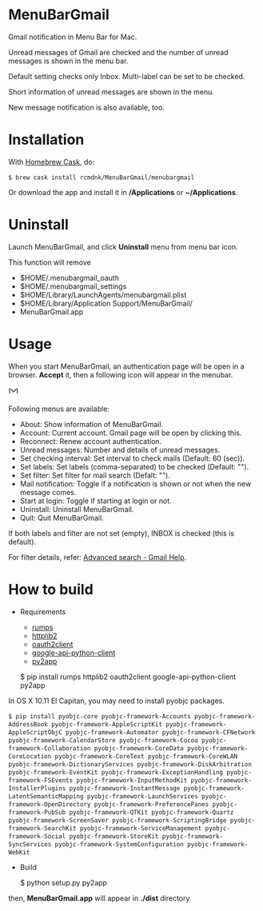 # MenuBarGmail

Gmail notification in Menu Bar for Mac.

Unread messages of Gmail are checked and the number of unread messages
is shown in the menu bar.

Default setting checks only Inbox.
Multi-label can be set to be checked.

Short information of unread messages are shown in the menu.

New message notification is also available, too.

# Installation

With [Homebrew Cask](http://caskroom.io/), do:

    $ brew cask install rcmdnk/MenuBarGmail/menubargmail

Or download the app and install it in **/Applications** or **~/Applications**.

# Uninstall

Launch MenuBarGmail, and click **Uninstall** menu from menu bar icon.

This function will remove

* $HOME/.menubargmail_oauth
* $HOME/.menubargmail_settings
* $HOME/Library/LaunchAgents/menubargmail.plist
* $HOME/Library/Application Support/MenuBarGmail/
* MenuBarGmail.app

# Usage

When you start MenuBarGmail,
an authentication page will be open in a browser.
**Accept** it, then a following icon will appear in the menubar.

![MenuBarGmailMenuBarIcon.png](MenuBarGmailMenuBarIcon.png)

Following menus are available:

* About: Show information of MenuBarGmail.
* Account: Current account. Gmail page will be open by clicking this.
* Reconnect: Renew account authentication.
* Unread messages: Number and details of unread messages.
* Set checking interval: Set interval to check mails (Default: 60 (sec)).
* Set labels: Set labels (comma-separated) to be checked (Default: "").
* Set filter: Set filter for mail search (Defalt: "").
* Mail notification: Toggle if a notification is shown or not when the new message comes.
* Start at login: Toggle if starting at login or not.
* Uninstall: Uninstall MenuBarGmail.
* Quit: Quit MenuBarGmail.

If both labels and filter are not set (empty),
INBOX is checked (this is default).

For filter details, refer: [Advanced search - Gmail Help](https://support.google.com/mail/answer/7190).

# How to build

* Requirements
    * [rumps](https://github.com/jaredks/rumps)
    * [httplib2](https://github.com/jcgregorio/httplib2)
    * [oauth2client](https://github.com/google/oauth2client)
    * [google-api-python-client](https://github.com/google/google-api-python-client)
    * [py2app](https://pypi.python.org/pypi/py2app/)


    $ pip install rumps httplib2 oauth2client google-api-python-client py2app

In OS X 10.11 El Capitan, you may need to install pyobjc packages.

    $ pip install pyobjc-core pyobjc-framework-Accounts pyobjc-framework-AddressBook pyobjc-framework-AppleScriptKit pyobjc-framework-AppleScriptObjC pyobjc-framework-Automator pyobjc-framework-CFNetwork pyobjc-framework-CalendarStore pyobjc-framework-Cocoa pyobjc-framework-Collaboration pyobjc-framework-CoreData pyobjc-framework-CoreLocation pyobjc-framework-CoreText pyobjc-framework-CoreWLAN pyobjc-framework-DictionaryServices pyobjc-framework-DiskArbitration pyobjc-framework-EventKit pyobjc-framework-ExceptionHandling pyobjc-framework-FSEvents pyobjc-framework-InputMethodKit pyobjc-framework-InstallerPlugins pyobjc-framework-InstantMessage pyobjc-framework-LatentSemanticMapping pyobjc-framework-LaunchServices pyobjc-framework-OpenDirectory pyobjc-framework-PreferencePanes pyobjc-framework-PubSub pyobjc-framework-QTKit pyobjc-framework-Quartz pyobjc-framework-ScreenSaver pyobjc-framework-ScriptingBridge pyobjc-framework-SearchKit pyobjc-framework-ServiceManagement pyobjc-framework-Social pyobjc-framework-StoreKit pyobjc-framework-SyncServices pyobjc-framework-SystemConfiguration pyobjc-framework-WebKit

* Build

    $ python setup.py py2app

then, **MenuBarGmail.app** will appear in **./dist** directory.
